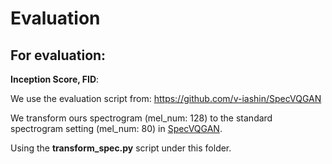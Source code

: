 # Evaluation

## For evaluation: 

**Inception Score, FID**: 

We use the evaluation script from: https://github.com/v-iashin/SpecVQGAN

We transform ours spectrogram (mel_num: 128) to the standard spectrogram setting (mel_num: 80) in [SpecVQGAN](https://github.com/v-iashin/SpecVQGAN).

Using the **transform_spec.py** script under this folder.
